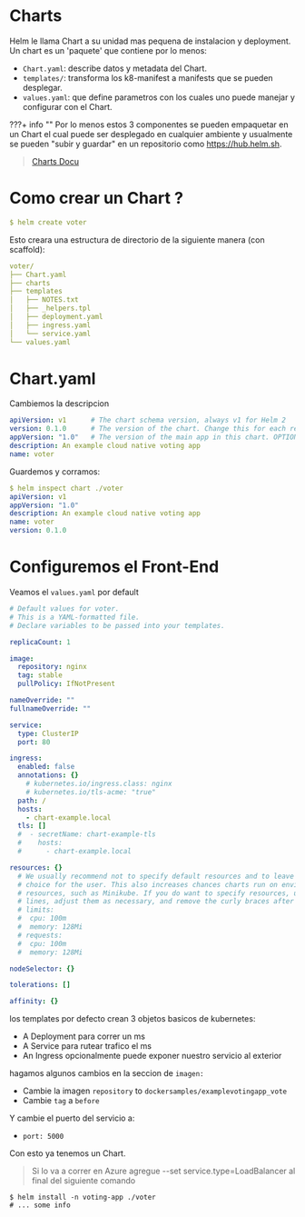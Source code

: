 # Charts

Helm le llama Chart a su unidad mas pequena de instalacion y deployment. Un chart es un 'paquete' que contiene por lo menos:



- `Chart.yaml`: describe datos y metadata del Chart.
- `templates/`: transforma los k8-manifest a manifests que se pueden desplegar.
-  `values.yaml`: que define parametros con los cuales uno puede manejar y configurar con el Chart.


???+ info ""
    Por lo menos estos 3 componentes se pueden empaquetar en un Chart el cual puede ser desplegado en cualquier ambiente y usualmente se pueden "subir y guardar" en un repositorio como https://hub.helm.sh.


> [Charts Docu](https://helm.sh/docs/topics/charts/)

# Como crear un Chart ?


```yaml
$ helm create voter
```


Esto creara una estructura de directorio de la siguiente manera (con scaffold):

```yaml
voter/
├── Chart.yaml
├── charts
├── templates
│   ├── NOTES.txt
│   ├── _helpers.tpl
│   ├── deployment.yaml
│   ├── ingress.yaml
│   └── service.yaml
└── values.yaml
```



# Chart.yaml
Cambiemos la descripcion

```yaml
apiVersion: v1      # The chart schema version, always v1 for Helm 2
version: 0.1.0      # The version of the chart. Change this for each release.
appVersion: "1.0"   # The version of the main app in this chart. OPTIONAL
description: An example cloud native voting app
name: voter
```

Guardemos y corramos:

```yaml
$ helm inspect chart ./voter
apiVersion: v1
appVersion: "1.0"
description: An example cloud native voting app
name: voter
version: 0.1.0
```



# Configuremos el Front-End
Veamos el `values.yaml` por default
```yaml
# Default values for voter.
# This is a YAML-formatted file.
# Declare variables to be passed into your templates.

replicaCount: 1

image:
  repository: nginx
  tag: stable
  pullPolicy: IfNotPresent

nameOverride: ""
fullnameOverride: ""

service:
  type: ClusterIP
  port: 80

ingress:
  enabled: false
  annotations: {}
    # kubernetes.io/ingress.class: nginx
    # kubernetes.io/tls-acme: "true"
  path: /
  hosts:
    - chart-example.local
  tls: []
  #  - secretName: chart-example-tls
  #    hosts:
  #      - chart-example.local

resources: {}
  # We usually recommend not to specify default resources and to leave this as a conscious
  # choice for the user. This also increases chances charts run on environments with little
  # resources, such as Minikube. If you do want to specify resources, uncomment the following
  # lines, adjust them as necessary, and remove the curly braces after 'resources:'.
  # limits:
  #  cpu: 100m
  #  memory: 128Mi
  # requests:
  #  cpu: 100m
  #  memory: 128Mi

nodeSelector: {}

tolerations: []

affinity: {}

```


los templates por defecto crean 3 objetos basicos de kubernetes:

- A Deployment para correr un ms
- A Service para rutear trafico el ms
- An Ingress opcionalmente puede exponer nuestro servicio al exterior



hagamos algunos cambios en la seccion de `imagen:`

- Cambie la imagen `repository` to `dockersamples/examplevotingapp_vote`
- Cambie `tag` a `before`


Y cambie el puerto del servicio a:

- `port: 5000`


Con esto ya tenemos un Chart.

> Si lo va a correr en Azure agregue --set service.type=LoadBalancer al final del siguiente comando

```
$ helm install -n voting-app ./voter
# ... some info

```

